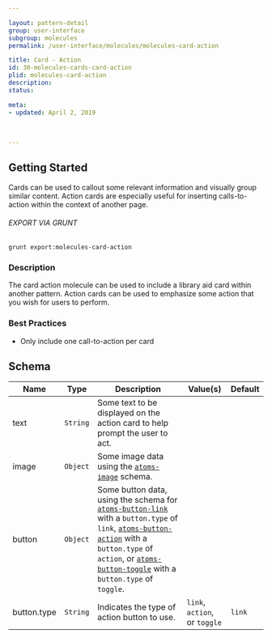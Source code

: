 ```yaml
---

layout: pattern-detail
group: user-interface
subgroup: molecules
permalink: /user-interface/molecules/molecules-card-action

title: Card - Action
id: 30-molecules-cards-card-action
plid: molecules-card-action
description: 
status: 

meta:
- updated: April 2, 2019
  
  
  
---
```



## Getting Started

Cards can be used to callout some relevant information and visually group similar content. Action cards are especially useful for inserting calls-to-action within the context of another page.

###### EXPORT VIA GRUNT

```
grunt export:molecules-card-action
```


### Description

The card action molecule can be used to include a library aid card within another pattern. Action cards can be used to emphasize some action that you wish for users to perform.


### Best Practices

- Only include one call-to-action per card


## Schema

| Name      | Type      | Description                                                                   | Value(s)                            | Default     |
|-----------|-----------|-------------------------------------------------------------------------------|-------------------------------------|-------------|
| text      | `String`  | Some text to be displayed on the action card to help prompt the user to act.  |                                     |             |
| image     | `Object`  | Some image data using the [`atoms-image`][atoms-image] schema.                |                                     |             |
| button    | `Object`  | Some button data, using the schema for [`atoms-button-link`][atoms-button-link] with a `button.type` of `link`, [`atoms-button-action`][atoms-button-action] with a `button.type` of `action`, or [`atoms-button-toggle`][atoms-button-toggle] with a `button.type` of `toggle`.  |  |  |
| button.type | `String`  | Indicates the type of action button to use.  | `link`, `action`, or `toggle`  | `link`  |


[atoms-image]: /patterns/20-atoms-mediam-imagek/20-atoms-media-image.html
[atoms-button-link]: /patterns/20-atoms-buttons-01-button-link/20-atoms-buttons-01-button-link.html
[atoms-button-action]: /patterns/20-atoms-buttons-02-button-action/20-atoms-buttons-02-button-action.html
[atoms-button-toggle]: /patterns/20-atoms-buttons-04-button-toggle/20-atoms-buttons-04-button-toggle.html
